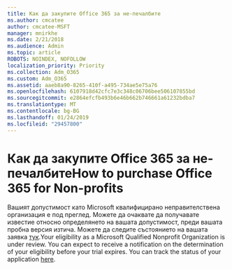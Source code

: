 ```yaml
---
title: Как да закупите Office 365 за не-печалбите
ms.author: cmcatee
author: cmcatee-MSFT
manager: mnirkhe
ms.date: 2/21/2018
ms.audience: Admin
ms.topic: article
ROBOTS: NOINDEX, NOFOLLOW
localization_priority: Priority
ms.collection: Adm_O365
ms.custom: Adm_O365
ms.assetid: aaeb8a90-8265-410f-a495-734ae5e75a76
ms.openlocfilehash: 6107918d42cfc7e3c348c06706bee506107855bd
ms.sourcegitcommit: e2864efcfb493b6e46b662b746661a61232bdba7
ms.translationtype: MT
ms.contentlocale: bg-BG
ms.lasthandoff: 01/24/2019
ms.locfileid: "29457800"
---
```

# <a name="how-to-purchase-office-365-for-non-profits"></a><span data-ttu-id="0ef6e-102">Как да закупите Office 365 за не-печалбите</span><span class="sxs-lookup"><span data-stu-id="0ef6e-102">How to purchase Office 365 for Non-profits</span></span>

<span data-ttu-id="0ef6e-p101">Вашият допустимост като Microsoft квалифицирано неправителствена организация е под преглед. Можете да очаквате да получавате известие относно определянето на вашата допустимост, преди вашата пробна версия изтича. Можете да следите състоянието на вашата заявка [тук](http://eligibilityweb.azurewebsites.net/).</span><span class="sxs-lookup"><span data-stu-id="0ef6e-p101">Your eligibility as a Microsoft Qualified Nonprofit Organization is under review. You can expect to receive a notification on the determination of your eligibility before your trial expires. You can track the status of your application [here](http://eligibilityweb.azurewebsites.net/).</span></span>
  

